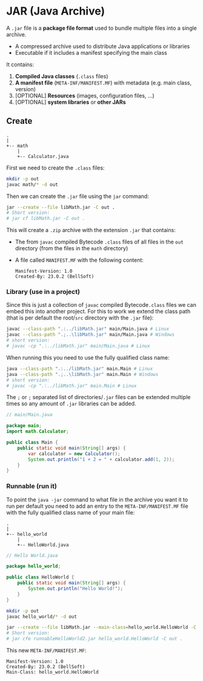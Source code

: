 # JAR (Java Archive)

A `.jar` file is a **package file format** used to bundle multiple files into a single archive.

- A compressed archive used to distribute Java applications or libraries
- Executable if it includes a manifest specifying the main class

It contains:

1. **Compiled Java classes** (`.class` files)
2. **A manifest file** (`META-INF/MANIFEST.MF`) with metadata (e.g. main class, version)
3. [OPTIONAL] **Resources**  (images, configuration files, ...)
4. [OPTIONAL] **system libraries** or **other JARs**

## Create

```text
.
|
+-- math
    |
    +-- Calculator.java
```

First we need to create the `.class` files:

```sh
mkdir -p out
javac math/* -d out
```

Then we can create the `.jar` file using the `jar` command:

```sh
jar --create --file libMath.jar -C out .
# Short version:
# jar cf libMath.jar -C out .
```

This will create a `.zip` archive with the extension `.jar` that contains:

- The from `javac` compiled Bytecode `.class` files of all files in the `out` directory (from the files in the `math` directory)

- A file called `MANIFEST.MF` with the following content:

  ```text
  Manifest-Version: 1.0
  Created-By: 23.0.2 (BellSoft)
  ```

### Library (use in a project)

Since this is just a collection of  `javac` compiled Bytecode`.class` files we can embed this into another project.
For this to work we extend the class path (that is per default the root/`src` directory with the `.jar` file):

```sh
javac --class-path ".:../libMath.jar" main/Main.java # Linux
javac --class-path ".;..\libMath.jar" main/Main.java # Windows
# short version:
# javac -cp ".:../libMath.jar" main/Main.java # Linux
```

When running this you need to use the fully qualified class name:

```sh
java --class-path ".:../libMath.jar" main.Main # Linux
java --class-path ".;..\libMath.jar" main.Main # Windows
# short version:
# javac -cp ".:../libMath.jar" main.Main # Linux
```

The `;` or `;` separated list of directories/`.jar` files can be extended multiple times so any amount of `.jar` libraries can be added.

```java
// main/Main.java

package main;
import math.Calculator;

public class Main {
    public static void main(String[] args) {
        var calculator = new Calculator();
        System.out.println("1 + 2 = " + calculator.add(1, 2));
    }
}
```

### Runnable (run it)

To point the `java -jar` command to what file in the archive you want it to run per default you need to add an entry to the `META-INF/MANIFEST.MF` file with the fully qualified class name of your main file:

```text
.
|
+-- hello_world
    |
    +-- HelloWorld.java
```

```java
// Hello World.java

package hello_world;

public class HelloWorld {
    public static void main(String[] args) {
        System.out.println("Hello World!");
    }
}
```

```sh
mkdir -p out
javac hello_world/* -d out
```

```sh
jar --create --file libMath.jar --main-class=hello_world.HelloWorld -C out .
# Short version:
# jar cfe runnableHelloWorld2.jar hello_world.HelloWorld -C out .
```

This new `META-INF/MANIFEST.MF`:

```test
Manifest-Version: 1.0
Created-By: 23.0.2 (BellSoft)
Main-Class: hello_world.HelloWorld
```
